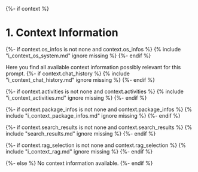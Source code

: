 {%- if context %}

# 1. Context Information

{%- if context.os_infos is not none and context.os_infos %}
{% include "i_context_os_system.md" ignore missing %}
{%- endif %}

Here you find all available context information possibly relevant for this prompt.
{%- if context.chat_history %}
{% include "i_context_chat_history.md" ignore missing %}
{%- endif %}

{%- if context.activities is not none and context.activities %}
{% include "i_context_activities.md" ignore missing %}
{%- endif %}

{%- if context.package_infos is not none and context.package_infos %}
{% include "i_context_package_infos.md" ignore missing %}
{%- endif %}

{%- if context.search_results is not none and context.search_results %}
{% include "search_results.md" ignore missing %}
{%- endif %}

{%- if context.rag_selection is not none and context.rag_selection %}
{% include "i_context_rag.md" ignore missing %}
{%- endif %}

{%- else %}
No context information available.
{%- endif %}